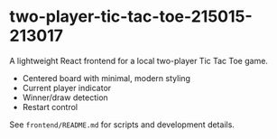 # two-player-tic-tac-toe-215015-213017

A lightweight React frontend for a local two-player Tic Tac Toe game.

- Centered board with minimal, modern styling
- Current player indicator
- Winner/draw detection
- Restart control

See `frontend/README.md` for scripts and development details.
